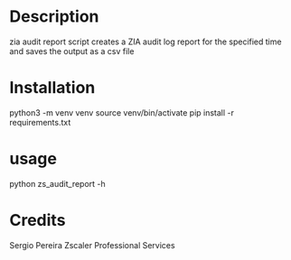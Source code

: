 # Description

zia audit report script creates a ZIA audit log report for the specified time and saves the output as a csv file

# Installation

python3 -m venv venv source venv/bin/activate pip install -r requirements.txt

# usage

python zs_audit_report -h

# Credits

Sergio Pereira Zscaler Professional Services
